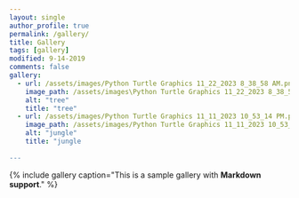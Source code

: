 ```yaml
---
layout: single
author_profile: true
permalink: /gallery/
title: Gallery
tags: [gallery]
modified: 9-14-2019
comments: false
gallery:
  - url: /assets/images/Python Turtle Graphics 11_22_2023 8_38_58 AM.png
    image_path: /assets/images\Python Turtle Graphics 11_22_2023 8_38_58 AM.png
    alt: "tree"
    title: "tree"  
  - url: /assets/images/Python Turtle Graphics 11_11_2023 10_53_14 PM.png
    image_path: /assets/images/Python Turtle Graphics 11_11_2023 10_53_14 PM.png
    alt: "jungle"
    title: "jungle
   
---
```


{% include gallery caption="This is a sample gallery with **Markdown support**." %}